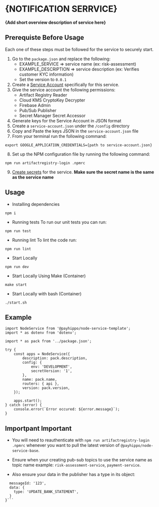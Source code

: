 # {NOTIFICATION SERRVICE} #

**{Add short overview description of service here}**

## Prerequiste Before Usage

Each one of these steps must be followed for the service to securely start.

1. Go to the `package.json` and replace the following:
    - EXAMPLE_SERVICE => service name (ex: risk-assessment)
    - EXAMPLE_DESCRIPTION => service description (ex: Verifies customer KYC information)
    - Set the version to `0.0.1`
2. Create a [Service Account](https://cloud.google.com/iam/docs/service-accounts) specifically for this service.
3. Give the service account the following permissions:
    - Artifact Registry Reader
    - Cloud KMS CryptoKey Decrypter
    - Firebase Admin
    - Pub/Sub Publisher
    - Secret Manager Secret Accessor
4. Generate keys for the Service Account in JSON format
5. Create a `service-account.json` under the `/config` directory
6. Copy and Paste the keys JSON in the `service-account.json` file
7. From your terminal run the following command:
```
export GOOGLE_APPLICATION_CREDENTIALS={path to service-account.json}
```
8. Set up the NPM configuration file by running the following command:
```
npm run artifactregistry-login .npmrc
```
9. [Create secrets](https://cloud.google.com/secret-manager) for the service. **Make sure the secret name is the same as the service name**


## Usage
* Installing dependencies
```
npm i
```

* Running tests
To run our unit tests you can run:

```
npm run test
```

* Running lint
To lint the code run:

```
npm run lint
```

* Start Locally
```
npm run dev
```

* Start Locally Using Make (Container)
```
make start
```
* Start Locally with bash (Container)
```
./start.sh
```

## Example
```
import NodeService from '@payhippo/node-service-template';
import * as dotenv from 'dotenv';

import * as pack from '../package.json';

try {
	const apps = NodeService({
		description: pack.description,
		config: {
			env: 'DEVELOPMENT',
			secretVersion: '1',
		},
		name: pack.name,
		routers: { api },
		version: pack.version,
	});

	apps.start();
} catch (error) {
	console.error(`Error occured: ${error.message}`);
}
```

## Importpant Important
- You will need to reauthenticate with `npm run artifactregistry-login .npmrc` whenever you want to pull the latest version of `@payhippo/node-service-base`.

- Ensure when your creating pub-sub topics to use the service name as topic name
 example: `risk-assessment-service`, `payment-service`.

- Also ensure your data in the publisher has a type in its object:
```{
  messageId: '123',
  data: {
    type: 'UPDATE_BANK_STATEMENT',
  }
}```
